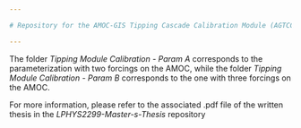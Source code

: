 ```yaml
---

# Repository for the AMOC-GIS Tipping Cascade Calibration Module (AGTCCM)

---
```

The folder *Tipping Module Calibration - Param A* corresponds to the parameterization with two forcings on the AMOC, while the folder *Tipping Module Calibration - Param B* corresponds to the one with three forcings on the AMOC.

For more information, please refer to the associated .pdf file of the written thesis in the *LPHYS2299-Master-s-Thesis* repository

